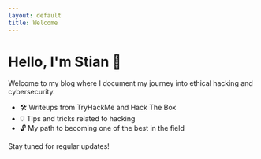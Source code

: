 ```yaml
---
layout: default
title: Welcome
---
```


# Hello, I'm Stian 👋

Welcome to my blog where I document my journey into ethical hacking and cybersecurity.

- 🛠️ Writeups from TryHackMe and Hack The Box
- 💡 Tips and tricks related to hacking
- 🔓 My path to becoming one of the best in the field

Stay tuned for regular updates!
